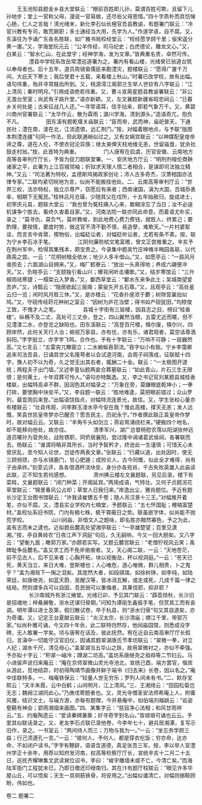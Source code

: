 <!-- { "loadSidebar": true } -->
　　王玉池知县题金乡县大堂联云：“眼前百姓即儿孙，莫谓百姓可欺，且留下儿孙地步；堂上一官称父母，漫说一官易做，还尽些父母恩情。”四十字质朴而具恺悌心肠，仁人之言哉！清光绪末，新化李石仙长檀官吾县教谕，有题署门联云：“冷官兴教有专司，敢荒厥职；多士通经当大用，先学为人。”作道学语，自不腐。又，东溪往为予诵广东各名胜联，如广雅书局校经堂云：“校经愿学顾千里；佞宋遥分黄一廛。”又，学海堂阮元云：“公羊传经，司马纪史；白虎德论，雕龙文心。”又，白某云：“智水仁山，在此堂宇；经神学海，发为文章。”皆典重名贵，卓然可传。
　　
　　澧县中学校系改岳常澧巡道署为之。署内有看山楼，光绪癸已翁道台筑以奉母者也。后十五年，道员周镜畲儒臣来勘澧灾，题楼联云：“愿得广厦千万间，大庇天下寒士；我后使君十五载，来看楼上秋山。”时署已改学校，故有出幅。语句伟重，殆非寻常屐齿所到。又，桃源漳江阁郭兰生举人世钦有八字联云：“江上清风；秦时明月。”引用成语绝若伟重。又，曹斗宣昺星题县教谕署联云：“非公无澹台至室；尚武有子路升堂。”语亦新颖。又，左文襄题新疆省昭忠祠云：“日暮乡关何处是；古来征战几人还。”一寻常语耳，信手拈来，即若气象万千。又，黄碧川商州官署联云：“太华作云，散为霖雨；潞川学海，清到源头。”造语奇兀，抱负不凡。
　　
　　田东溪有题乾堰关庙联云：“臣而帝，武而神，庙祀普天，下通民社；澧在南，溇在北，江流遗恨，远汇荆门。”按，对幅着眼地点，与予联“版图本荆澧连疆”句同一作法，但此联逋峭似过之。又有女娲宫联云：“以神媒配皇煌帝谛之尊，道在人伦，不使衣冠沦异族；继太昊俾天柱地维无恙，世留庙食，犹余社鼓走村翁。”按，此首特为典重。
　　
　　门人唐宥在启虞，历官安徽、云南地方高等各审判厅厅长，予皆为捉刀题联堂署。一、安庆地方厅云：“明刑剂梭伦商鞅诸家之平，此署为上江百城领袖；折狱求天理人情二者相合，是谋即司法独立精神。”又云：“司法著为特权，孟德斯鸠揭政家创论；沛人古多奇杰，汉萧相国亦法律专家。”二联均紧切皖地为言，似尚不能搬挂他处。二、云南高等审判厅云：“世界三权，法亦特权，独立示尊严，窃愿后有来者；西南诸国，滇为大国，百城忝表率，相期下无冤民。”桂林吕月沧璜，少随其父在戍所，十五年始赦归，旋成进士，初宰庆元县，题联大堂云：“我也曾为冤枉痛入心来，敢糊涂忘了当日；汝不必逞机谋争个胜去，看终久害着自家。”又，河南法院一联亦同此命意，而着语尤朴实，录之：“莫寻仇，莫负气，莫听教唆，到此地费心费力费钱，就胜人，终累己；要酌理，要揆情，要度时势，做这官不清不勤不慎，易造孽，难欺天。”一片村婆絮谈，而言言中肯綮，楔物俗，出幅砭讼者，对幅砭听讼者，尤若有条不紊。按，联为宁乡李石冰手笔。
　　
　　江阴何廉昉栻文笔富赡，曾文正尝推重之。辛亥予在荆州军中，检得其集残本，颇宝贵之。今录集中题吴竹庄坤脩半畮园各联，以代鼎脔之尝。一云：“花明树暗全依水；地少人多半借山。”又，如愿亭云：“一肩风月谁担去；六面湖山自拥来。”又，梅厂鹤寮云：“放出一头真得地；养成六翮便冲天。”又，负暄亭云：“支颐独引看山兴；曝背闲听击壤歌。”又，结岁寒馆云：“三升椒雨祛寒捷；一榻棃云入梦香。”又，鄱西草堂云：“鄱水东来争此土；吴城南望爱吾庐。”又，诗瓢云：“隐居欲起三层阁；蒙叟先开五石尊。”又，且观亭云：“高处星云归一览；闲时风月胜三休。”又，是亦楼云：“花香扑座浓于麝；树隙营巢拙似鸠。”又，守砚传经莳花种树之室云：“因树为庐花当壁；得书如产砚犹田。”均秾俊工致，不愧才人之笔。
　　
　　县城十字街有三层楼，因县志之旧，榜曰“桂香楼”。纵横不及二丈，高处可三丈余，登之，四山翼然当櫩，五雷尤近而暱，但不见澧溇二水，亦登览之缺陷也。田东溪联云：“高登百尺楼，倏尔废，倏尔兴，四顾岸然，此何关天行人治；俯视万家县，亦有忧，亦有乐，诸君观者，莫空话尊酒斜阳。”字字挺立，亦字字飞鸣，合作也。予有十字联云：“万响不可静；一层巍然高。”又七言云：“五雷突兀瞰窗立；二水蜿蜒吞郭流。”吞字似小有致。宁乡李霭卿追来司法吾县，日诵其世父名隆萼者以会试道河南，会周子祠落成，征联赋十四字，豫人初不以为奇，久之觉无出其右者，辄酬二十金。联云：“一太极图开道统；两程夫子出门墙。”又述李篁仙题两妾合葬墓联云：“如此青山，片石三生无限恨；是何黄土，十年双葬可怜人。”语句亦特飘逸。又，李之书记官刘某题县城桂香楼联，出幅特高卓不群，因润色其对幅录之：“万象在旁，莫嫌眼底乾坤小；一拳打碎，要使胸中块垒平。”又，李自题一联云：“胜地难逢，莫把眼前错过；众山罗列，最宜雨后来登。”出幅语饶指点，对幅特流连景光，故佳。又，学生张权心量亦有楼联云：“壮县伟观，问李群玉溇水亭今安在哉？惟此高楼，撑天无恙；发人远慨，笑袁世凯皇帝梦亦已醒否？愿吾民主，历祀永宁。”作者撰此联正袁皇帝作梦时，故对幅云云。又联云：“羊角牛头如剑立；燕岩鸳涌绕栏来。”硬搬四个地名，却不能移向他处，故亦佳。
　　
　　清季军兴，湖广总督杨慰农霈以阳湖张仲远道员曜孙为营务处，战败镌职，同侨居襄阳，尝过隆中谒诸葛武侯祠，各署联而去。杨联云：“谁谓将略非其所长，当时予智矜才，终逊此一生谨慎；可惜天心未曾厌乱，至今知人论世，岂徒传两表文章。”张联云：“行藏以道，出处因时，使无三顾频烦，亦与水镜鹿门，甘心肥遁；成败论人，古今同慨，似此全才难得，尚有子由承祚。”刻意讥评，各各借酒杯浇块垒，身分亦各宛肖，千古失败英雄入此庙读此联，正不知生若何感想。
　　
　　肃州拂云楼左文襄题联，另见后录。楼下有菜畦，文襄题联云：“闭门种菜；开阁延宾。”两用成语，气特壮。又何子贞题浣花草堂联云：“锦里春风公占却；草堂人日我归来。”岸逸出尘，雅肖题位。予近有题长沙定王台图书馆联云：“许我读崔镳五千卷；随人吊汉景十三王。”对幅推开着笔，亦似不腐。又，澧县实业学校内七楠堂，予题联云：“五七怀国耻；楩楠富楚材。”盖校址系旧书院，门内有楠七株，极干霄蔽日之势。联虽嵌字体，似尚能不抛荒学校。
　　
　　山川祠庙，非借文人之题咏，即名胜亦黯然寡色，予之为此，盖有志而未之逮也。近拟题岳麓高处望湘亭联云：“一亭雄楚望；百里见潇湘。”按，亭自黄岐农“日夜江声下洞庭”句后，久无嗣响，今又一回大胆矣。又八字云：“望衡九面；瞰郭万家。”亦颇若实写。又题云麓宫联云：“老僧狞视风云笑；禹碑耻争岳麓名。”盖又求工而不免斧凿痕者。又，天心阁二联，一云：“天地苍茫，前不见古人，后不见来者；心胸开拓，块以视衡岳，杯以视洞庭。”一云：“苍天已死，黄天当立，来日大难，登斯楼也；人心唯危，道心唯微，群儿相贵，卜之鬼乎？”盖为湘局下一掬之泪矣。其庞然大者，如段祺瑞，如徐树铮，如李纯，如陆荣廷，如唐继尧，如蓝天蔚、吴醒汉等，皆冰消瓦解，或走或死，几成千篇一律之结局。然则谓多兵可以自固，吾民弱可以重侮者，其果信耶，抑非耶？
　　
　　长沙南城外有浙江飨堂。光绪已卯，予见其门联云：“薜荔惊秋，长沙旧是招魂地；梓桑展敬，浙水还谋归骨期。”问知为谭丽生鑫振手笔，但赏其工而有哀调。明年谭以进士及第，假归散试卷，卒于杭县，则“浙水归骨”句又其自道矣，亦为奇谶。又，记定王台夏献云联云：“炎汉太宗，长沙清庙；襟江千里，带郭万家。”似尚朴雅可诵，今又四十年余，此二联特岿然存，他祠庙园馆，则悉成没字碑，无人敢署一字矣。顷与唐宥在话及，彼此抚然。宥在近自云南高审厅厅长假归，言滇中一切能守汉官旧仪，因诵其题翠湖唐氏节孝坊联云：“翠微一拳，对立人纪；湖水千尺，清见母心。”盖翠湖当五华山之趺，故用翠微衬之，亦似不牵强。予亦拟十字云：“积翠一岫冷；蹲湖二坊高。”盖坊系唐继尧之祖母等二节妇云。马小进骏声说归来庵云：“庵在京师翠微山灵光寺池北，宣统己酉，端方罢官，偕宾从游此，觅地结茆，时初得陶靖节画像并鲜于端书《归去来》长卷，因以名之。”庵中佳联特多。一、梅庵铁保云：“较量人世无穷乐；罗列人间未有书。”二、默存宝熙云：“天半朱霞，云中白鹤；山间明月，江上清风。”三、王湘绮云：“田园松菊岂无志；魏阙江湖同此心。”乃庚戌寄题者也。又，灵光寺僧圣安法师希庵上人，附庸风雅，结识文士，与端方游，亦每有题赠，今并悬庵中，如伯端刘福姚云：“岩姿壑籁有神会；郢雨湘烟来画图。”四、某集字云：“慈目净心法相；和风甘雨祥云。”五、约庵陶遗云：“爱读秦碑兼篆；好寻奇字到名山。”皆琅琅可诵也云云。予爱其似联话录之。又，老友李石贞联已录他卷，今李年七十，避兵居湘潭，复写示旧作，录之。一书室云：“两间待人而三；万物与我为一。”一云：“坐忘务学颜三益；行己须遵孔一言。”一云：“彼何人，予何人，都是穿衣吃饭；穷亦命，达亦命，不如闭户读书。”字字有鞭辟，语语含道德，真足张吾三军。按，李以举人官澧州学正十余年，用荐以知府发河南，权高等检察厅厅长，宣统辛亥十二月二十五日，巡抚齐耀琳集文武读巽位诏书，李曰：“峻宇雕墙未或不亡，今清亡矣。”而海陆军衙门工程犹末已，乃即日缴还印绶南归。其在汴有题厅柱联云：“眼见许多华屋山丘，可以悟矣；天生一具铜筋铁骨，将安用之。”出幅似谶清亡，对幅则据鞍顾盼，伟如也。
　　 

卷二
题署二
